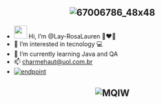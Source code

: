 <span align="center">
  
## ![67006786_48x48](https://user-images.githubusercontent.com/86569498/133532839-51172997-64d4-4bf3-ae6c-41bbd69c7976.gif)
  
</span>

- <img src="https://user-images.githubusercontent.com/86569498/133532509-fe139de8-1524-4c8c-8146-0de885d9c96a.gif" width="30px"> Hi, I’m @Lay-RosaLauren 💋❤️🌹
- 👀 I’m interested in tecnology 💻 
- 🌱 I’m currently learning Java and QA
- 📫 charmehaut@uol.com.br
- <a href="https://www.linkedin.com/in/lay-rosalauren-ba0612141/"><img src="https://user-images.githubusercontent.com/86569498/132380918-1440822a-b20a-4188-b518-67f185009db9.png" alt="endpoint" style="max-width: 100%;"></a>
 
<span align="center">
  
## ![MQIW](https://user-images.githubusercontent.com/86569498/133527123-17008ebe-88b8-4ffa-ad00-29e5f3e7480a.gif)
  
</span>

<!---
Lay-RosaLauren 🇧🇷 is a ✨ special ✨ repository because its `README.md` (this file) appears on your GitHub profile.
You can click the Preview link to take a look at your changes.
--->
